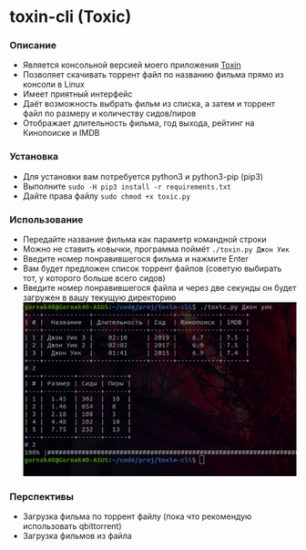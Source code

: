 # toxin-cli (Toxic)

### Описание

* Является консольной версией моего приложения [Toxin](https://github.com/Gornak40/toxin)
* Позволяет скачивать торрент файл по названию фильма прямо из консоли в Linux
* Имеет приятный интерфейс
* Даёт возможность выбрать фильм из списка, а затем и торрент файл по размеру и количеству сидов/пиров
* Отображает длительность фильма, год выхода, рейтинг на Кинопоиске и IMDB

### Установка

* Для установки вам потребуется python3 и python3-pip (pip3)
* Выполните ```sudo -H pip3 install -r requirements.txt```
* Дайте права файлу ```sudo chmod +x toxic.py```

### Использование

* Передайте название фильма как параметр командной строки
* Можно не ставить ковычки, программа поймёт ```./toxin.py Джон Уик```
* Введите номер понравившегося фильма и нажмите Enter
* Вам будет предложен список торрент файлов (советую выбирать тот, у которого больше всего сидов)
* Введите номер понравившегося файла и через две секунды он будет загружен в вашу текущую директорию
![example](https://github.com/Gornak40/toxin-cli/blob/master/examples/example1.png)

### Перспективы

* Загрузка фильма по торрент файлу (пока что рекомендую использовать qbittorrent)
* Загрузка фильмов из файла
